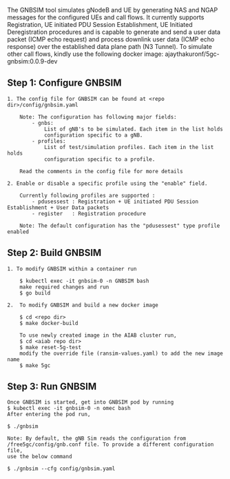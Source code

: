 <!--
SPDX-FileCopyrightText: 2021 Open Networking Foundation <info@opennetworking.org>

SPDX-License-Identifier: Apache-2.0
SPDX-License-Identifier: LicenseRef-ONF-Member-Only-1.0
-->

The GNBSIM tool simulates gNodeB and UE by generating NAS and NGAP messages for 
the configured UEs and call flows. It currently supports Registration, UE 
initiated PDU Session Establishment, UE Initiated Deregistration procedures and 
is capable to generate and send a user data packet (ICMP echo request) and 
process downlink user data (ICMP echo response) over the established data plane 
path (N3 Tunnel). 
To simulate other call flows, kindly use the following docker image:
    ajaythakuronf/5gc-gnbsim:0.0.9-dev

## Step 1: Configure GNBSIM
    
    1. The config file for GNBSIM can be found at <repo dir>/config/gnbsim.yaml
        
        Note: The configuration has following major fields:
            - gnbs: 
                List of gNB's to be simulated. Each item in the list holds 
                configuration specific to a gNB.
            - profiles:
                List of test/simulation profiles. Each item in the list holds 
                configuration specific to a profile.
    
        Read the comments in the config file for more details    
        
    2. Enable or disable a specific profile using the "enable" field. 
        
        Currently following profiles are supported :
            - pdusessest : Registration + UE initiated PDU Session Establishment + User Data packets
            - register   : Registration procedure
   
        Note: The default configuration has the "pdusessest" type profile enabled
      
## Step 2: Build GNBSIM
    1. To modify GNBSIM within a container run 
        
        $ kubectl exec -it gnbsim-0 -n GNBSIM bash
        make required changes and run
        $ go build
    
    2.  To modify GNBSIM and build a new docker image
        
        $ cd <repo dir>
        $ make docker-build
      
        To use newly created image in the AIAB cluster run, 
        $ cd <aiab repo dir>
        $ make reset-5g-test
        modify the override file (ransim-values.yaml) to add the new image name
        $ make 5gc
      
      
## Step 3: Run GNBSIM
   
    Once GNBSIM is started, get into GNBSIM pod by running
    $ kubectl exec -it gnbsim-0 -n omec bash
    After entering the pod run,
    
    $ ./gnbsim
    
    Note: By default, the gNB Sim reads the configuration from 
    /free5gc/config/gnb.conf file. To provide a different configuration file,
    use the below command

    $ ./gnbsim --cfg config/gnbsim.yaml
